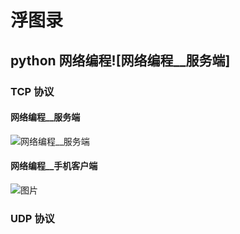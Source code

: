 # 浮图录

## python 网络编程![网络编程__服务端]
### TCP 协议 
#### 网络编程__服务端

![网络编程__服务端](E:\Users\Administrator\Pictures\markdown\网络编程__服务端.png)

#### 网络编程__手机客户端

![图片](E:\Users\Administrator\Pictures\markdown\网络编程__手机客户端.jpg)
### UDP 协议
